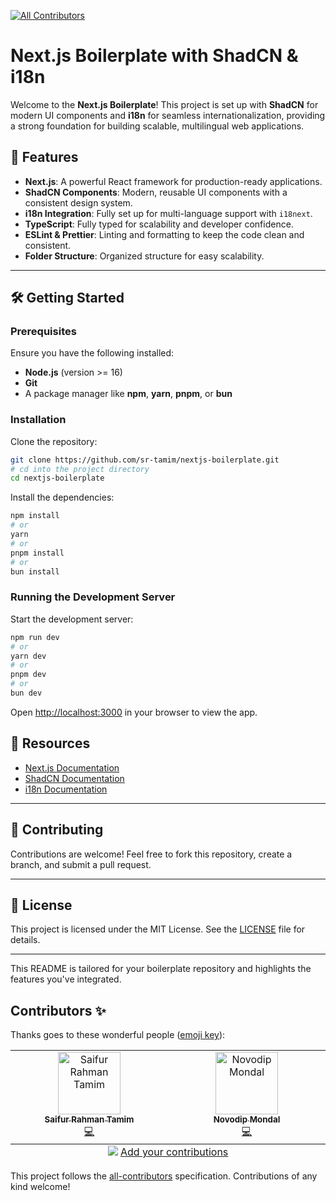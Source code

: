 
<!-- ALL-CONTRIBUTORS-BADGE:START - Do not remove or modify this section -->
[![All Contributors](https://img.shields.io/badge/all_contributors-2-orange.svg?style=flat-square)](#contributors-)
<!-- ALL-CONTRIBUTORS-BADGE:END -->
# Next.js Boilerplate with ShadCN & i18n

Welcome to the **Next.js Boilerplate**! This project is set up with **ShadCN** for modern UI components and **i18n** for seamless internationalization, providing a strong foundation for building scalable, multilingual web applications.

## 🚀 Features

- **Next.js**: A powerful React framework for production-ready applications.
- **ShadCN Components**: Modern, reusable UI components with a consistent design system.
- **i18n Integration**: Fully set up for multi-language support with `i18next`.
- **TypeScript**: Fully typed for scalability and developer confidence.
- **ESLint & Prettier**: Linting and formatting to keep the code clean and consistent.
- **Folder Structure**: Organized structure for easy scalability.

---

## 🛠️ Getting Started

### Prerequisites

Ensure you have the following installed:

- **Node.js** (version >= 16)
- **Git**
- A package manager like **npm**, **yarn**, **pnpm**, or **bun**

### Installation

Clone the repository:

```bash
git clone https://github.com/sr-tamim/nextjs-boilerplate.git
# cd into the project directory
cd nextjs-boilerplate
```
Install the dependencies:

```bash
npm install
# or
yarn
# or
pnpm install
# or
bun install
```

### Running the Development Server

Start the development server:

```bash
npm run dev
# or
yarn dev
# or
pnpm dev
# or
bun dev
```

Open [http://localhost:3000](http://localhost:3000) in your browser to view the app.


## 📖 Resources

- [Next.js Documentation](https://nextjs.org/docs)
- [ShadCN Documentation](https://ui.shadcn.com/docs)
- [i18n Documentation](https://nextjs.org/docs/app/building-your-application/routing/internationalization)

---

## 💬 Contributing

Contributions are welcome! Feel free to fork this repository, create a branch, and submit a pull request.

---

## 📜 License

This project is licensed under the MIT License. See the [LICENSE](LICENSE) file for details.

--- 

This README is tailored for your boilerplate repository and highlights the features you've integrated.

## Contributors ✨

Thanks goes to these wonderful people ([emoji key](https://allcontributors.org/docs/en/emoji-key)):

<!-- ALL-CONTRIBUTORS-LIST:START - Do not remove or modify this section -->
<!-- prettier-ignore-start -->
<!-- markdownlint-disable -->
<table>
  <tbody>
    <tr>
      <td align="center" valign="top" width="14.28%"><a href="https://github.com/sr-tamim"><img src="https://avatars.githubusercontent.com/u/86656406?v=4?s=100" width="100px;" alt="Saifur Rahman Tamim"/><br /><sub><b>Saifur Rahman Tamim</b></sub></a><br /><a href="https://github.com/sr-tamim/nextjs-boilerplate/commits?author=sr-tamim" title="Code">💻</a></td>
      <td align="center" valign="top" width="14.28%"><a href="https://github.com/Novo1999"><img src="https://avatars.githubusercontent.com/u/120156959?v=4?s=100" width="100px;" alt="Novodip Mondal"/><br /><sub><b>Novodip Mondal</b></sub></a><br /><a href="https://github.com/sr-tamim/nextjs-boilerplate/commits?author=Novo1999" title="Code">💻</a></td>
    </tr>
  </tbody>
  <tfoot>
    <tr>
      <td align="center" size="13px" colspan="7">
        <img src="https://raw.githubusercontent.com/all-contributors/all-contributors-cli/1b8533af435da9854653492b1327a23a4dbd0a10/assets/logo-small.svg">
          <a href="https://all-contributors.js.org/docs/en/bot/usage">Add your contributions</a>
        </img>
      </td>
    </tr>
  </tfoot>
</table>

<!-- markdownlint-restore -->
<!-- prettier-ignore-end -->

<!-- ALL-CONTRIBUTORS-LIST:END -->

This project follows the [all-contributors](https://github.com/all-contributors/all-contributors) specification. Contributions of any kind welcome!